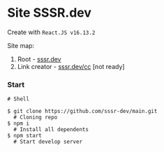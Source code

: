 # Site SSSR.dev

Create with `React.JS v16.13.2`

Site map:

1. Root - [sssr.dev](https://sssr.dev/?ref=github)
2. Link creator - [sssr.dev/cc](https://sssr.dev/cc?ref=github) [not ready]

### Start

```shell
# Shell

$ git clone https://github.com/sssr-dev/main.git
  # Cloning repo
$ npm i
  # Install all dependents
$ npm start
  # Start develop server
  
```